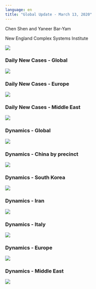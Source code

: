 ```yaml
---
language: en
title: "Global Update - March 13, 2020"
---
```


Chen Shen and Yaneer Bar-Yam

New England Complex Systems Institute

![](/media/5e6cd25a67c4550b304e6398_3_13_summary.png)

### Daily New Cases - Global

![](/media/5e6cd25aee8a453b2b124537_Intl_3_13.png)

### Daily New Cases - Europe

![](/media/5e6cd25ba9157b2fc9bbcca1_Intl_3_13a.png)

### Daily New Cases - Middle East

![](/media/5e6cd25bee8a456b42124538_Intl_3_13b.png)

### Dynamics - Global

![](/media/5e6cd25b4515887f236f409e_Global_3_13.png)

### Dynamics - China by precinct

![](/media/5e6cd25b7cd89a9c0910f08a_China_3_13.png)

### Dynamics - South Korea

![](/media/5e6cd25b67c455f5264e64ef_Korea_3_13.png)

### Dynamics - Iran

![](/media/5e6cd25cee8a45d1fe1245db_Iran_3_13.png)

### Dynamics - Italy

![](/media/5e6cd25b24f1c8a0eb5cf3d2_Italy_3_13.png)

### Dynamics - Europe

![](/media/5e6cd25b1910c3107a50f9f7_EU_3_13.png)

### Dynamics - Middle East

![](/media/5e6cd25ba9157b05a2bbcd15_ME_3_13.png)
